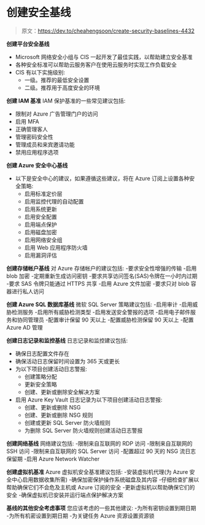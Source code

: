 # 创建安全基线

> 原文：<https://dev.to/cheahengsoon/create-security-baselines-4432>

**创建平台安全基线**

*   Microsoft 网络安全小组与 CIS 一起开发了最佳实践，以帮助建立安全基准
*   各种安全标准可以帮助云服务客户在使用云服务时实现工作负载安全
*   CIS 有以下实施级别:
    *   一级。推荐的最低安全设置
    *   二级。推荐用于高度安全的环境

**创建 IAM 基准**
IAM 保护基准的一些常见建议包括:

*   限制对 Azure 广告管理门户的访问
*   启用 MFA
*   正确管理客人
*   管理密码安全性
*   管理成员和来宾邀请功能
*   禁用应用程序选项

**创建 Azure 安全中心基线**

*   以下是安全中心的建议，如果遵循这些建议，将在 Azure 订阅上设置各种安全策略:
    *   启用标准定价层
    *   启用监控代理的自动配置
    *   启用系统更新
    *   启用安全配置
    *   启用端点保护
    *   启用磁盘加密
    *   启用网络安全组
    *   启用 Web 应用程序防火墙
    *   启用漏洞评估

**创建存储帐户基线**
对 Azure 存储帐户的建议包括:
-要求安全性增强的传输
-启用 blob 加密
-定期重新生成访问密钥
-要求共享访问签名(SAS)令牌在一小时内过期
-要求 SAS 令牌只能通过 HTTPS 共享
-启用 Azure 文件加密
-要求只对 blob 容器进行私人访问

**创建 Azure SQL 数据库基线**
微软 SQL Server 策略建议包括:
-启用审计
-启用威胁检测服务
-启用所有威胁检测类型
-启用发送安全警报的选项
-启用电子邮件服务和协同管理员
-配置审计保留 90 天以上
-配置威胁检测保留 90 天以上
-配置 Azure AD 管理

**创建日志记录和监控基线**
日志记录和监控建议包括:

*   确保日志配置文件存在
*   确保活动日志保留时间设置为 365 天或更长
*   为以下项目创建活动日志警报:
    *   创建策略分配
    *   更新安全策略
    *   创建、更新或删除安全解决方案
*   启用 Azure Key Vault 日志记录为以下项目创建活动日志警报:
    *   创建、更新或删除 NSG
    *   创建、更新或删除 NSG 规则
    *   创建或更新 SQL Server 防火墙规则
    *   为删除 SQL Server 防火墙规则创建活动日志警报

**创建网络基线**
网络建议包括:
-限制来自互联网的 RDP 访问
-限制来自互联网的 SSH 访问
-限制来自互联网的 SQL Server 访问
-配置超过 90 天的 NSG 流日志保留期
-启用 Azure Network Watcher

**创建虚拟机基准**
Azure 虚拟机安全基准建议包括:
-安装虚拟机代理(为 Azure 安全中心启用数据收集所需)
-确保加密保护操作系统磁盘及其内容
-仔细检查扩展以帮助确保它们不会危及主机或 Azure 订阅的安全
-更新虚拟机以帮助确保它们的安全
-确保虚拟机已安装并运行端点保护解决方案

**基线的其他安全考虑事项**
您应该考虑的一些其他建议:
-为所有密钥设置到期日期
-为所有机密设置到期日期
-为关键任务 Azure 资源设置资源锁